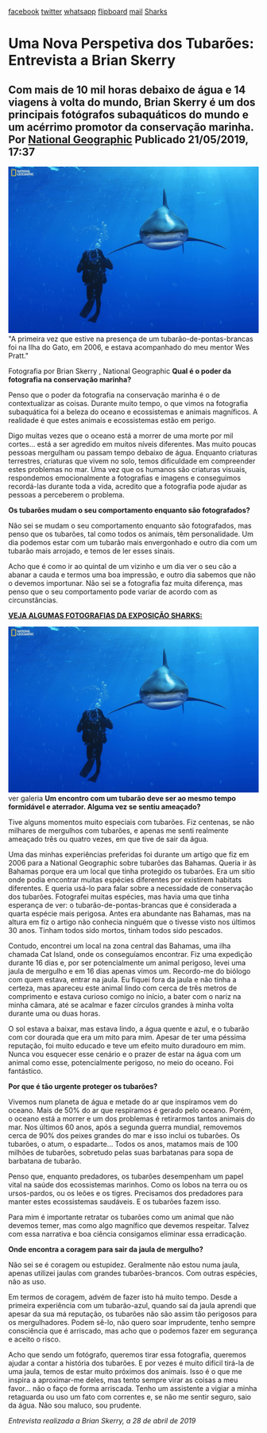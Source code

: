 [facebook](https://www.facebook.com/sharer/sharer.php?u=https%3A%2F%2Fwww.natgeo.pt%2Ftubarao%2F2019%2F05%2Fuma-nova-perspetiva-dos-tubaroes-entrevista-a-brian-skerry) [twitter](https://twitter.com/share?url=https%3A%2F%2Fwww.natgeo.pt%2Ftubarao%2F2019%2F05%2Fuma-nova-perspetiva-dos-tubaroes-entrevista-a-brian-skerry&via=natgeo&text=Uma%20Nova%20Perspetiva%20dos%20Tubar%C3%B5es%3A%20Entrevista%20a%20Brian%20Skerry) [whatsapp](https://web.whatsapp.com/send?text=https%3A%2F%2Fwww.natgeo.pt%2Ftubarao%2F2019%2F05%2Fuma-nova-perspetiva-dos-tubaroes-entrevista-a-brian-skerry) [flipboard](https://share.flipboard.com/bookmarklet/popout?v=2&title=Uma%20Nova%20Perspetiva%20dos%20Tubar%C3%B5es%3A%20Entrevista%20a%20Brian%20Skerry&url=https%3A%2F%2Fwww.natgeo.pt%2Ftubarao%2F2019%2F05%2Fuma-nova-perspetiva-dos-tubaroes-entrevista-a-brian-skerry) [mail](mailto:?subject=NatGeo&body=https%3A%2F%2Fwww.natgeo.pt%2Ftubarao%2F2019%2F05%2Fuma-nova-perspetiva-dos-tubaroes-entrevista-a-brian-skerry%20-%20Uma%20Nova%20Perspetiva%20dos%20Tubar%C3%B5es%3A%20Entrevista%20a%20Brian%20Skerry) [Sharks](https://www.natgeo.pt/sharks) 
# Uma Nova Perspetiva dos Tubarões: Entrevista a Brian Skerry 
## Com mais de 10 mil horas debaixo de água e 14 viagens à volta do mundo, Brian Skerry é um dos principais fotógrafos subaquáticos do mundo e um acérrimo promotor da conservação marinha. Por [National Geographic](https://www.natgeo.pt/autor/national-geographic) Publicado 21/05/2019, 17:37 
![Fotografia de um mergulhador ao lado de um tubarão](img/files_styles_image_00_public_01_national_0geographic_0sharks_0brian_0skerry_0oceanic_0whitetip.jpg)
"A primeira vez que estive na presença de um tubarão-de-pontas-brancas foi na Ilha do Gato, em 2006, e estava acompanhado do meu mentor Wes Pratt." 

Fotografia por Brian Skerry , National Geographic **Qual é o poder da fotografia na conservação marinha?** 

Penso que o poder da fotografia na conservação marinha é o de contextualizar as coisas. Durante muito tempo, o que vimos na fotografia subaquática foi a beleza do oceano e ecossistemas e animais magníficos. A realidade é que estes animais e ecossistemas estão em perigo. 

Digo muitas vezes que o oceano está a morrer de uma morte por mil cortes… está a ser agredido em muitos níveis diferentes. Mas muito poucas pessoas mergulham ou passam tempo debaixo de água. Enquanto criaturas terrestres, criaturas que vivem no solo, temos dificuldade em compreender estes problemas no mar. Uma vez que os humanos são criaturas visuais, respondemos emocionalmente a fotografias e imagens e conseguimos recordá-las durante toda a vida, acredito que a fotografia pode ajudar as pessoas a perceberem o problema. 

**Os tubarões mudam o seu comportamento enquanto são fotografados?** 

Não sei se mudam o seu comportamento enquanto são fotografados, mas penso que os tubarões, tal como todos os animais, têm personalidade. Um dia podemos estar com um tubarão mais envergonhado e outro dia com um tubarão mais arrojado, e temos de ler esses sinais. 

Acho que é como ir ao quintal de um vizinho e um dia ver o seu cão a abanar a cauda e termos uma boa impressão, e outro dia sabemos que não o devemos importunar. Não sei se a fotografia faz muita diferença, mas penso que o seu comportamento pode variar de acordo com as circunstâncias. 

[**VEJA ALGUMAS FOTOGRAFIAS DA EXPOSIÇÃO SHARKS:**](https://www.natgeo.pt/photography/2019/05/revelamos-5-fotografias-da-exposicao-sharks) 

![Fotografia de um mergulhador ao lado de um tubarão](img/files_styles_image_00_public_01_national_0geographic_0sharks_0brian_0skerry_0oceanic_0whitetip.jpg)
ver galeria **Um encontro com um tubarão deve ser ao mesmo tempo formidável e aterrador. Alguma vez se sentiu ameaçado?** 

Tive alguns momentos muito especiais com tubarões. Fiz centenas, se não milhares de mergulhos com tubarões, e apenas me senti realmente ameaçado três ou quatro vezes, em que tive de sair da água. 

Uma das minhas experiências preferidas foi durante um artigo que fiz em 2006 para a National Geographic sobre tubarões das Bahamas. Queria ir às Bahamas porque era um local que tinha protegido os tubarões. Era um sítio onde podia encontrar muitas espécies diferentes por existirem habitats diferentes. E queria usá-lo para falar sobre a necessidade de conservação dos tubarões. Fotografei muitas espécies, mas havia uma que tinha esperança de ver: o tubarão-de-pontas-brancas que é considerada a quarta espécie mais perigosa. Antes era abundante nas Bahamas, mas na altura em fiz o artigo não conhecia ninguém que o tivesse visto nos últimos 30 anos. Tinham todos sido mortos, tinham todos sido pescados. 

Contudo, encontrei um local na zona central das Bahamas, uma ilha chamada Cat Island, onde os conseguíamos encontrar. Fiz uma expedição durante 16 dias e, por ser potencialmente um animal perigoso, levei uma jaula de mergulho e em 16 dias apenas vimos um. Recordo-me do biólogo com quem estava, entrar na jaula. Eu fiquei fora da jaula e não tinha a certeza, mas apareceu este animal lindo com cerca de três metros de comprimento e estava curioso comigo no início, a bater com o nariz na minha câmara, até se acalmar e fazer círculos grandes à minha volta durante uma ou duas horas. 

O sol estava a baixar, mas estava lindo, a água quente e azul, e o tubarão com cor dourada que era um mito para mim. Apesar de ter uma péssima reputação, foi muito educado e teve um efeito muito duradouro em mim. Nunca vou esquecer esse cenário e o prazer de estar na água com um animal como esse, potencialmente perigoso, no meio do oceano. Foi fantástico. 

**Por que é tão urgente proteger os tubarões?** 

Vivemos num planeta de água e metade do ar que inspiramos vem do oceano. Mais de 50% do ar que respiramos é gerado pelo oceano. Porém, o oceano está a morrer e um dos problemas é retirarmos tantos animais do mar. Nos últimos 60 anos, após a segunda guerra mundial, removemos cerca de 90% dos peixes grandes do mar e isso inclui os tubarões. Os tubarões, o atum, o espadarte… Todos os anos, matamos mais de 100 milhões de tubarões, sobretudo pelas suas barbatanas para sopa de barbatana de tubarão. 

Penso que, enquanto predadores, os tubarões desempenham um papel vital na saúde dos ecossistemas marinhos. Como os lobos na terra ou os ursos-pardos, ou os leões e os tigres. Precisamos dos predadores para manter estes ecossistemas saudáveis. E os tubarões fazem isso. 

Para mim é importante retratar os tubarões como um animal que não devemos temer, mas como algo magnífico que devemos respeitar. Talvez com essa narrativa e boa ciência consigamos eliminar essa erradicação. 

**Onde encontra a coragem para sair da jaula de mergulho?** 

Não sei se é coragem ou estupidez. Geralmente não estou numa jaula, apenas utilizei jaulas com grandes tubarões-brancos. Com outras espécies, não as uso. 

Em termos de coragem, advém de fazer isto há muito tempo. Desde a primeira experiência com um tubarão-azul, quando saí da jaula aprendi que apesar da sua má reputação, os tubarões não são assim tão perigosos para os mergulhadores. Podem sê-lo, não quero soar imprudente, tenho sempre consciência que é arriscado, mas acho que o podemos fazer em segurança e aceito o risco. 

Acho que sendo um fotógrafo, queremos tirar essa fotografia, queremos ajudar a contar a história dos tubarões. E por vezes é muito difícil tirá-la de uma jaula, temos de estar muito próximos dos animais. Isso é o que me inspira a aproximar-me deles, mas tento sempre virar as coisas a meu favor… não o faço de forma arriscada. Tenho um assistente a vigiar a minha retaguarda ou uso um fato com correntes e, se não me sentir seguro, saio da água. Não sou maluco, sou prudente. 

_Entrevista realizada a Brian Skerry, a 28 de abril de 2019_ 

